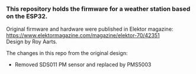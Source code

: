 ### This repository holds the firmware for a weather station based on the ESP32.

Original firmware and hardware were published in Elektor magazine: https://www.elektormagazine.com/magazine/elektor-70/42351  
Design by Roy Aarts.

The changes in this repo from the original design:  
- Removed SDS011 PM sensor and replaced by PMS5003
